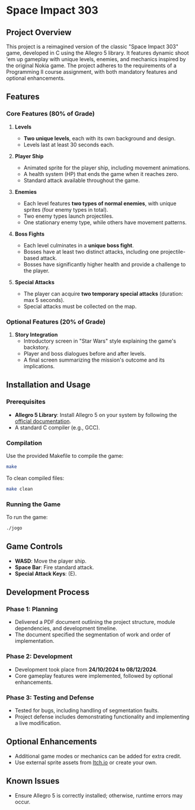 # Space Impact 303

## Project Overview
This project is a reimagined version of the classic "Space Impact 303" game, developed in C using the Allegro 5 library. It features dynamic shoot 'em up gameplay with unique levels, enemies, and mechanics inspired by the original Nokia game. The project adheres to the requirements of a Programming II course assignment, with both mandatory features and optional enhancements.

## Features

### Core Features (80% of Grade)

1. **Levels**
   - **Two unique levels**, each with its own background and design.
   - Levels last at least 30 seconds each.

2. **Player Ship**
   - Animated sprite for the player ship, including movement animations.
   - A health system (HP) that ends the game when it reaches zero.
   - Standard attack available throughout the game.

3. **Enemies**
   - Each level features **two types of normal enemies**, with unique sprites (four enemy types in total).
   - Two enemy types launch projectiles.
   - One stationary enemy type, while others have movement patterns.

4. **Boss Fights**
   - Each level culminates in a **unique boss fight**.
   - Bosses have at least two distinct attacks, including one projectile-based attack.
   - Bosses have significantly higher health and provide a challenge to the player.

5. **Special Attacks**
   - The player can acquire **two temporary special attacks** (duration: max 5 seconds).
   - Special attacks must be collected on the map.

### Optional Features (20% of Grade)

1. **Story Integration**
   - Introductory screen in "Star Wars" style explaining the game's backstory.
   - Player and boss dialogues before and after levels.
   - A final screen summarizing the mission's outcome and its implications.

## Installation and Usage

### Prerequisites
- **Allegro 5 Library**: Install Allegro 5 on your system by following the [official documentation](https://liballeg.org/a5docs/trunk/).
- A standard C compiler (e.g., GCC).

### Compilation
Use the provided Makefile to compile the game:

```bash
make
```

To clean compiled files:

```bash
make clean
```

### Running the Game
To run the game:

```bash
./jogo
```

## Game Controls
- **WASD**: Move the player ship.
- **Space Bar**: Fire standard attack.
- **Special Attack Keys**: (E).

## Development Process

### Phase 1: Planning
- Delivered a PDF document outlining the project structure, module dependencies, and development timeline.
- The document specified the segmentation of work and order of implementation.

### Phase 2: Development
- Development took place from **24/10/2024 to 08/12/2024**.
- Core gameplay features were implemented, followed by optional enhancements.

### Phase 3: Testing and Defense
- Tested for bugs, including handling of segmentation faults.
- Project defense includes demonstrating functionality and implementing a live modification.

## Optional Enhancements
- Additional game modes or mechanics can be added for extra credit.
- Use external sprite assets from [Itch.io](https://itch.io/game-assets/free/tag-spaceship) or create your own.

## Known Issues
- Ensure Allegro 5 is correctly installed; otherwise, runtime errors may occur.

